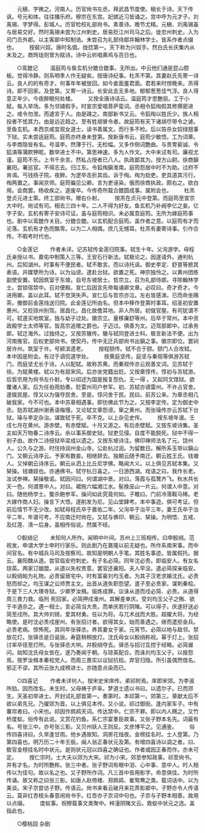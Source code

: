 <!-- { "loadSidebar": true } -->
　　元稹、字微之。河南人。历官尙书左丞。拜武昌节度使。稹长于诗。天下传讽。号元和体。往往播乐府。穆宗在东宫。妃嫔近习皆诵之。宫中呼为元才子。刘禹锡、字梦得。彭城人。历官检校礼部尙书。素善诗。晚节尤精。元稹、刘禹锡虽与居易交好。然时禹锡未尝为江州刺史。居易贬江州司马之后。徙忠州刺史。入为司门员外郞。以主客郞中知制诰。未尝召为礼部侍郞并翰林学士。皆系作者点缀也。 
　　按裴兴奴。唐时名倡。拢捻第一。天下称为兴奴手。然白氏长庆集内从未及之。商玲珑则曾为赋诗。诗中云听唱黄鸡与百日也。 

　　○鸾鎞记 
　　温庭筠与鱼玄机分鎞合鎞事。无所出。中云他们通是昆山腔板。觉得冷静。则系明季人作无疑矣。按唐诗纪事。杜羔不第。其妻赵氏先寄一诗云。良人的的有奇才。何事年年被放回。如今妾面羞君面。君若来时傍晚来。羔得诗。即不回家。及登第。又寄一诗云。长安此去无多地。郁郁葱葱佳气浮。良人得意正年少。今夜醉眠何处楼。 
　　又按全唐诗话云。温庭筠才思艶丽。工于小赋。每入举场。多为邻铺假手。时宣宗爱唱菩萨蛮词。丞相令狐绹假其修撰密进之。戒令勿泄。而遽言于人。由是疎之。南部新书又云。令狐绹以姓氏少。族人相投者不恡其力。由是远近趋之。至有姓胡冒令者。故庭筠有天下诸胡尽带令之谑。至鱼玄机。本西京咸宜观女道士。读书善属文。而行多不检。后以笞杀女奴绿翘事下狱。实未尝适庭筠。庭筠亦终身未登第。按新唐书云。庭筠少敏悟。工为词章。与李商隐皆有名。号温李。然薄于行。无检幅。又多作侧词艶曲。与贵冑裴诚、令狐滈等蒲飮狎昵。数举进士不中。第思神速。多为人作文。大中末试有司。廉视尤谨。庭筠不乐。上书千余言。然私占授者已八人。执政鄙其为。授方山尉。徐商鎭襄阳。署巡官。不得志去。归江东。令狐绹鎭淮南。庭筠怨居中时不为助。过府不肯谒。丐钱扬子院。夜醉。为逻卒击折其齿。诉于绹。绹为劾吏。吏具道其污行。绹两置之。事闻京师。庭筠徧见公卿。言为吏诬染。俄而徐商执政。颇右之。欲白用。会商罢。杨收疾之。遂废卒。今传奇所载合鎞圆成事。属附会也。 
　　杜羔登贞元进士第。终工部尙书。赠右仆射。 
　　按羔在贞元中登第。而庭筠至宣宗大中时。尙试有司。相去三四十年。二人不得为好友。鱼玄机乃补阙李亿之妾。亿字子安。玄机有寄子安诗可证。虽与庭筠相识。未必属意庭筠。无所为嫁庭筠事也。剧中以鸾鎞作关目。分鎞合鎞。以玄机配合庭筠。盖作者之意。以庭筠有才而沦落。玄机有才色而飘零。以为二人相偶。庶几无憾耳。杜羔有妻寄诗事。引作合传。不暇考时代也。 

　　○金莲记 
　　作者未详。记苏轼传金莲归院事。轼生十年。父洵游学。母程氏亲授以书。嘉佑中制策入三等。王安石行新法。轼极论之。因遂请外。通判杭州。后知湖州。时事有不便民者。轼不敢言。而以诗托讽。御史李定、舒亶等摭其表语。幷媒孽所为诗。以为讪谤。逮赴台狱。欲置之死。神宗独怜之。以黄州团练副使安置。轼因筑室于东坡。自号东坡居士。哲宗立。召为礼部侍郞。寻除翰林学士。尝锁宿禁中。召对便殿。宣仁后因言先帝每诵卿文章。必叹曰。奇才奇才。今进用卿。盖以此耳。轼不觉哭失声。宣仁后与哲宗亦泣。左右皆感涕。已而命坐赐茶。撤御前金莲烛送归院。此金莲记所由名。但本中移作登第时事耳。绍圣初安置惠州。又贬琼州别驾。居昌化。昌化故儋耳地。非人所居。初僦官屋。有司犹谓不可。轼遂买地筑室。独与幼子过处。徽宗立。量移廉舒等州。后卒于常州。本中资政殿学士太师等官。皆高宗追赠之爵也。子迈过。俱善为文。迈驾部郞中。过承务郞。轼迁海外。过独侍之。又按苏辙传。辙与轼同登进士科。极言新法不便。出为河南推官。后权吏部尙书。使契丹。传中无迁兵部尙书出鎭之事。徽宗即位。罢祠居许州。筑室于许。号颍滨遗老。 
　　按程颐传。轼不合于颐。颐门人合攻轼。本中因是附会。有过于调侃道学处。 
　　按黄庭坚传。庭坚与秦观等俱游苏轼门。而庭坚尤长于诗。人以配轼。故称苏黄。而秦观传亦云观善文词。见苏轼于徐。为赋黄楼。轼以为有屈宋风。后亦坐党籍出贬。又按章惇传。惇初与苏轼游。后哲宗用为尙书左仆射。专以绍述为国是报复怨仇。无一得 。又起同文馆狱。欲覆诸人家。后为任伯雨劾奏。贬雷州司户参军。初、苏轼亦谪雷州。不许占官舍。遂僦民屋。惇又以为强夺民舍。至是。惇问舍于民。民曰。前苏公来。为章丞相几破我家。今不可也。本中苏章相遇事。即彷佛此节为之。又按李定传。定为御史中丞。劾苏轼湖州谢表语侮慢。又论轼文章怨谤。窜之黄州。而张璪传亦云苏轼下台狱。璪与李定杂治。谋致轼于死。卒不克。以上杂见史传。 
　　按东坡年谱。壬戌七月在黄州。游赤壁。有赤壁赋。十月又游之。有后赤壁赋。又按东坡诗集。圣主如天万物春二诗序云。余以事系御史狱。狱吏见侵。自度不能脱死。狱中不得一别子由。故作二诗授狱卒梁成以遗之。又按东坡诗注。佛印禅师法名了元。饶州人。公久与之游。时住持润州金山寺。公赴杭过润。为留数日。解所系玉带以鎭山门。又朝云诗序云。予家有数妾。相继辞去。独朝云随予南迁。朝云姓王氏。钱塘人。又悼朝云诗序云。朝云从泗上比丘尼学佛。略闻大义。以上俱见苏轼本集。又琹操。钱塘妓也。亦通佛书。轼守杭日喜之。一日游西湖。戏语之曰。我作长老。汝试参禅。琹操敬诺。轼因问曰。何谓湖中景。对曰。落霞与孤鹜齐飞。秋水共长天一色。何谓景中人。对曰。裙拖六幅湘江水。髻挽巫山一片云。何谓人中意。对曰。随他杨学士。鳖杀鲍参军。操问如此究竟何如。子瞻曰。门前冷落鞍马稀。老大嫁作商人妇。操言下大悟。遂削发为尼。见山堂肆考。本中事迹。俱可考证。但前后情节不无少改。如轼母程氏卒于嘉佑二年。父洵卒于治平三年。妻王氏卒于治平二年。年谱可考。不应南迁时尙在。又轼与佛印、朝云、琹操。为明悟、五戒、及红莲、淸一后身。虽相传俗说。然属不经。 

　　○鲛绡记 
　　未知何人所作。闻明中叶间。苏州上三班相传。曰申鲛绡。范祝发。申谓大学士申时行家乐。则此剧乃在嘉隆以前无疑也。所作系南宋事。而中间官名。有中城兵马司及按察司。故知是明朝人手笔。其姓名事迹。皆属假托。据云。襄阳魏从道。尝官临安府刺史。有子名必简。同年沈必贵。即临安人。有女名琼英。两家订姻盟。从道以失权贵意。罢官还襄阳。夫人早没。遣必简探亲临安。以鲛绡帕为礼物。必贵留居宅中。时有富豪刘均玉者。为其子汉老求婚沈氏。必贵怒而却之。均玉谋之讼师贾主文。出首从道失职怨望。遣子至必贵家。谋刺秦桧。于是下三人大理寺狱。少卿罗汝楫。锻炼成罪。议诛从道而戍必简、必贵。从道得周三畏力救。临刑 死回家。必简押戍淮州。其解差单庆。受刘均玉父子之贿、欲于半道杀之。遇一相士。言必简当大贵。而单庆若行阴隲。可以得子。庆遂好送必简至戍所。其大帅刘锜。爱其材勇。任以为将。与兀术战而大胜。超擢大将。为经略使。是时沈必贵戍崖州。有张招讨者。欲得其女。始而善遇之。继而遣拒金兵。必贵老病。惊怖死。其同年张驿丞。养其妻女于家。元宵节。必简以地与敌邻。禁放花灯。张驿丞是日诞辰。寿筵稍稍放灯。沈氏母女以鲛绡称祝。幂于灯上。张招讨率卒径至灯所。与张驿丞大哄。幷鲛绡夺去。驿丞与招讨互控于经略。必简谳问。始知沈氏母女皆在。遂乃奏闻于朝。与琼英配合。而诛刘均玉父子。以报怨焉。按罗汝楫本秦桧党人。而周三畏实以议狱抗桧。弃官归隐。所引虽偶然借名。邪正不谬。其所云张九成榜进士。亦随意点染而已。 

　　○四喜记 
　　作者未详何人。按宋史宋庠传。弟祁附焉。庠即宋郊。为李淑所劾。因而改名。未生时。父母祷于庐阜。梦道士遗以书曰。以遗尔子。已而郊生。天圣初举进士。开封试礼部皆第一。奏第时。本祁第一。郊第三。章献太后不欲以弟先兄。乃擢郊为首。以上俱见本传。又小说。祁过御街。逢内家车子。中有褰帘者曰。小宋也。祁因作鹧鸪天词。传达禁中。仁宗不罪。即以内人赐之。又竹桥度蚁。俗传有此说。又赏花钓鱼。系仁宗宴羣臣故事。又张子野本名先。词最有名。号张三中。亦号张三影。又贝州妖人王则反。文彦博平之。见通鉴。 
　　俗传四喜诗曰。久旱逢甘雨。他乡遇故知。洞房花烛夜。金榜挂名时。士人登第。乃第四喜也。明万历二十年壬辰。闽人翁正春状元及第。有增四喜诗以调之者。曰、敎官金榜挂名时中状元。是则状元冠以四喜之确证也。作者或因正春而作。亦未可定。 
　　按仁宗时。士大夫以郊为大宋。祁为小宋。郊至参知政事。祁至尙书。并有才名。为时所艶称。张三中者。张子野词有眼中泪、心中事、意中人。时人相传以为佳句。故以名之也。又子野所作词。凡三首中皆用影字。命意俱佳。为时所传诵。故又称之曰张三影。如唐人赵倚楼、郑鹧鸪、崔鸳鸯之类。载词话中。以为美谈。宋子京尝访子野。传语云。尙书来看云破月来花弄影郞中。子野亦令人传语云。莫非红杏枝头春意闹尙书乎。红杏亦子京词中句也。子京与子野本相善。故用以点缀。 
　　度蚁事。祝穆载事文类聚中。梓潼阴隲文云。救蚁中状元之选。盖指此也。 

　　○樱桃园 杂剧 
